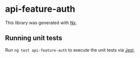 # api-feature-auth

This library was generated with [Nx](https://nx.dev).

## Running unit tests

Run `ng test api-feature-auth` to execute the unit tests via [Jest](https://jestjs.io).
